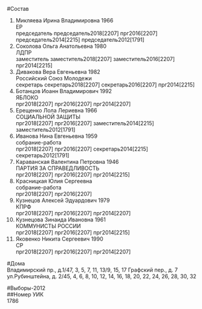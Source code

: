 #Состав  
1. Микляева Ирина Владимировна 1966  
    ЕР  
    председатель председатель2018[2207] прг2016[2207] председатель2014[2215] председатель2012[1791]  
2. Соколова Ольга Анатольевна 1980  
    ЛДПР  
    заместитель заместитель2018[2207] заместитель2016[2207] прг2014[2215]  
3. Дивакова Вера Евгеньевна 1982  
    Российский Союз Молодежи  
    секретарь секретарь2018[2207] секретарь2016[2207] прг2014[2215]  
4. Ботанцов Иоанн Владимирович 1992  
    ЯБЛОКО  
    прг2018[2207] прг2016[2207] прг2014[2207]  
5. Ерещенко Лола Лериевна 1966  
    СОЦИАЛЬНОЙ ЗАЩИТЫ  
    прг2018[2207] прг2016[2207] заместитель2014[2215] заместитель2012[1791]  
6. Иванова Нина Евгеньевна 1959  
    собрание-работа  
    прг2018[2207] прг2016[2207] секретарь2014[2215] секретарь2012[1791]  
7. Караванская Валентина Петровна 1946  
    ПАРТИЯ ЗА СПРАВЕДЛИВОСТЬ  
    прг2018[2207] прг2016[2207] прг2014[2215]  
8. Красницкая Юлия Сергеевна  
    собрание-работа  
    прг2018[2207] прг2016[2207]  
9. Кузнецов Алексей Эдуардович 1979  
    КПРФ  
    прг2018[2207] прг2016[2207] прг2014[2207]  
10. Кузнецова Зинаида Ивановна 1961  
    КОММУНИСТЫ РОССИИ  
    прг2018[2207] прг2016[2207] прг2014[2215]  
11. Яковенко Никита Сергеевич 1990  
    СР  
    прг2018[2207] прг2016[2207] прг2014[2207]  

#Дома  
Владимирский пр., д.1/47, 3, 5, 7, 11, 13/9, 15, 17 Графский пер., д. 7  ул.Рубинштейна, д. 2/45, 4, 6, 8, 10, 12, 14, 16, 18, 20, 22, 24, 26, 28, 30, 32  
  
#Выборы-2012  
##Номер УИК  
1786  
